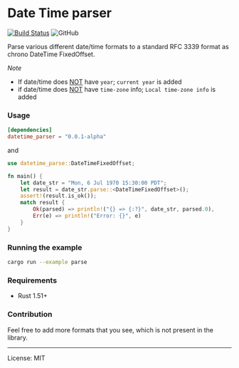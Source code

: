 Date Time parser
=================
[![Build Status](https://travis-ci.com/marirs/datetime-parse-rs.svg?branch=main)](https://travis-ci.com/marirs/datetime-parse-rs)
![GitHub](https://img.shields.io/github/license/marirs/datetime-parse-rs)

Parse various different date/time formats to a standard RFC 3339 format as chrono DateTime FixedOffset.

*Note*
- If date/time does <u>NOT</u> have `year`; `current year` is added
- if date/time does <u>NOT</u> have `time-zone` info; `Local time-zone info` is added

### Usage
```toml
[dependencies]
datetime_parser = "0.0.1-alpha"
```

and

```rust
use datetime_parse::DateTimeFixedOffset;

fn main() {
    let date_str = "Mon, 6 Jul 1970 15:30:00 PDT";
    let result = date_str.parse::<DateTimeFixedOffset>();
    assert!(result.is_ok());
    match result {
        Ok(parsed) => println!("{} => {:?}", date_str, parsed.0),
        Err(e) => println!("Error: {}", e)
    }
}
```

### Running the example
```bash
cargo run --example parse
```

### Requirements

- Rust 1.51+

### Contribution

Feel free to add more formats that you see, which is not present in the library.

---
License: MIT